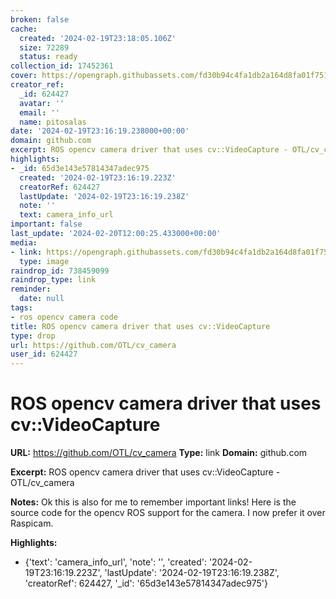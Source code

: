 ```yaml
---
broken: false
cache:
  created: '2024-02-19T23:18:05.106Z'
  size: 72289
  status: ready
collection_id: 17452361
cover: https://opengraph.githubassets.com/fd30b94c4fa1db2a164d8fa01f751f4e26e2726d62f8224a04f6c3351fccfaf8/OTL/cv_camera
creator_ref:
  _id: 624427
  avatar: ''
  email: ''
  name: pitosalas
date: '2024-02-19T23:16:19.238000+00:00'
domain: github.com
excerpt: ROS opencv camera driver that uses cv::VideoCapture - OTL/cv_camera
highlights:
- _id: 65d3e143e57814347adec975
  created: '2024-02-19T23:16:19.223Z'
  creatorRef: 624427
  lastUpdate: '2024-02-19T23:16:19.238Z'
  note: ''
  text: camera_info_url
important: false
last_update: '2024-02-20T12:00:25.433000+00:00'
media:
- link: https://opengraph.githubassets.com/fd30b94c4fa1db2a164d8fa01f751f4e26e2726d62f8224a04f6c3351fccfaf8/OTL/cv_camera
  type: image
raindrop_id: 738459099
raindrop_type: link
reminder:
  date: null
tags:
- ros opencv camera code
title: ROS opencv camera driver that uses cv::VideoCapture
type: drop
url: https://github.com/OTL/cv_camera
user_id: 624427
---
```


# ROS opencv camera driver that uses cv::VideoCapture

**URL:** https://github.com/OTL/cv_camera
**Type:** link
**Domain:** github.com

**Excerpt:** ROS opencv camera driver that uses cv::VideoCapture - OTL/cv_camera

**Notes:**
Ok this is also for me to remember important links! Here is the source code for the opencv ROS support for the camera. I now prefer it over Raspicam.


**Highlights:**
- {'text': 'camera_info_url', 'note': '', 'created': '2024-02-19T23:16:19.223Z', 'lastUpdate': '2024-02-19T23:16:19.238Z', 'creatorRef': 624427, '_id': '65d3e143e57814347adec975'}
